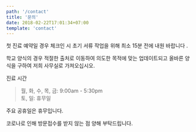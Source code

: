 ```yaml
---
path: '/contact'
title: '문의'
date: 2018-02-22T17:01:34+07:00
template: 'contact'
---
```


첫 진료 예약일 경우 체크인 시 초기 서류 작업을 위해 최소 15분 전에 내원 바랍니다 .

학교 양식의 경우 적절한 출처로 이동하여 의도한 목적에 맞는 업데이트되고 올바른 양식을 구하여 저희 사무실로 가져오십시오.

진료 시간</br>

> 월, 화, 수, 목, 금: 9:00am - 5:30pm</br>
> 토, 일: 휴무일</br>

주요 공휴일은 휴무입니다.

코로나로 인해 방문접수를 받지 않는 점 양해 부탁드립니다.
